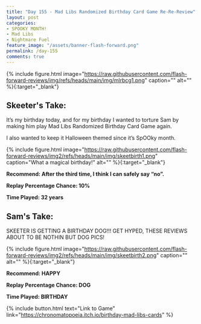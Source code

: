 ```yaml
---
title: "Day 155 - Mad Libs Randomized Birthday Card Game Re-Re-Review"
layout: post
categories:
- SPOOKY MONTH!
- Mad Libs
- Nightmare Fuel
feature_image: "/assets/banner-flash-forward.png"
permalink: /day-155
comments: true
---
```


{% include figure.html image="https://raw.githubusercontent.com/flash-forward-reviews/img/refs/heads/main/img/mlrbcg1.png" caption="" alt="" %}{:target="_blank"}

## Skeeter's Take:

It’s my birthday today, and for my birthday I wanted to torture Sam by making him play Mad Libs Randomized Birthday Card Game again. 

I also wanted to keep it Halloween themed since it’s SpOOky month. 


{% include figure.html image="https://raw.githubusercontent.com/flash-forward-reviews/img2/refs/heads/main/img/skeetbirth1.png" caption="What a magical birthday!" alt="" %}{:target="_blank"}

**Recommend: After the third time, I think I can safely say “no”.**

**Replay Percentage Chance: 10%**

**Time Played: 32 years**

## Sam's Take:

SKEETER IS GETTING A BIRTHDAY DOG!!! GET HYPED, THESE REVIEWS ABOUT TO BE NOTHIN BUT DOG PICS!

{% include figure.html image="https://raw.githubusercontent.com/flash-forward-reviews/img2/refs/heads/main/img/skeetbirth2.png" caption="" alt="" %}{:target="_blank"}

**Recommend: HAPPY** 

**Replay Percentage Chance: DOG**

**Time Played: BIRTHDAY**

{% include button.html text="Link to Game" link="https://chronomatopoeia.itch.io/birthday-mad-libs-cards" %}